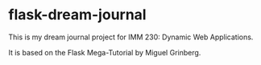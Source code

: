 # flask-dream-journal

This is my dream journal project for IMM 230: Dynamic Web Applications.

It is based on the Flask Mega-Tutorial by Miguel Grinberg.
